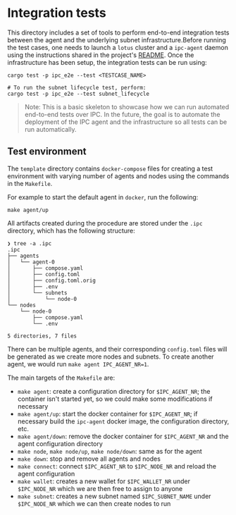 # Integration tests

This directory includes a set of tools to perform end-to-end integration tests between the agent and the underlying subnet infrastructure.Before running the test cases, one needs to launch a `lotus` cluster and a `ipc-agent` daemon using the instructions shared in the project's [README](../../README.md).
Once the infrastructure has been setup, the integration tests can be run using:

```shell
cargo test -p ipc_e2e --test <TESTCASE_NAME>

# To run the subnet lifecycle test, perform:
cargo test -p ipc_e2e --test subnet_lifecycle
```

> Note: This is a basic skeleton to showcase how we can run automated end-to-end tests over IPC. In the future, the goal is to automate the deployment of the IPC agent and the infrastructure so all tests can be run automatically.


## Test environment

The `template` directory contains `docker-compose` files for creating a test environment with varying number of agents and nodes using the commands in the `Makefile`.

For example to start the default agent in `docker`, run the following:

```shell
make agent/up
```

All artifacts created during the procedure are stored under the `.ipc` directory, which has the following structure:

```console
❯ tree -a .ipc
.ipc
├── agents
│   └── agent-0
│       ├── compose.yaml
│       ├── config.toml
│       ├── config.toml.orig
│       ├── .env
│       └── subnets
│           └── node-0
└── nodes
    └── node-0
        ├── compose.yaml
        └── .env

5 directories, 7 files
```

There can be multiple agents, and their corresponding `config.toml` files will be generated as we create more nodes and subnets. To create another agent, we would run `make agent IPC_AGENT_NR=1`.

The main targets of the `Makefile` are:

* `make agent`: create a configuration directory for `$IPC_AGENT_NR`; the container isn't started yet, so we could make some modifications if necessary
* `make agent/up`: start the docker container for `$IPC_AGENT_NR`; if necessary build the `ipc-agent` docker image, the configuration directory, etc.
* `make agent/down`: remove the docker container for `$IPC_AGENT_NR` and the agent configuration directory
* `make node`, `make node/up`, `make node/down`: same as for the agent
* `make down`: stop and remove all agents and nodes
* `make connect`: connect `$IPC_AGENT_NR` to `$IPC_NODE_NR` and reload the agent configuration
* `make wallet`: creates a new wallet for `$IPC_WALLET_NR` under `$IPC_NODE_NR` which we are then free to assign to anyone
* `make subnet`: creates a new subnet named `$IPC_SUBNET_NAME` under `$IPC_NODE_NR` which we can then create nodes to run
